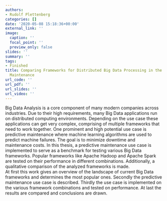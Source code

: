 ```yaml
---
authors:
- Rudolf Plettenberg
categories: []
date: '2020-05-08 15:18:36+00:00'
external_link: ''
image:
  caption: ''
  focal_point: ''
  preview_only: false
slides: ''
summary: ''
tags:
- Finished
title: Comparing Frameworks for Distributed Big Data Processing in the Domain of Predictive
  Maintenance
url_code: ''
url_pdf: ''
url_slides: ''
url_video: ''
---
```


Big Data Analysis is a core component of many modern companies across industries. Due to their high requirements, many Big Data applications run on distributed computing environments. Depending on the use case these applications can get very complex, comprising of multiple frameworks that need to work together. One prominent and high potential use case is predictive maintenance where machine learning algorithms are used to predict machine failures. The goal is to minimize downtime and maintenance costs. In this thesis, a predictive maintenance use case is implemented to serve as a benchmark for testing various Big Data frameworks. Popular frameworks like Apache Hadoop and Apache Spark are tested on their performance in different combinations. Additionally, a qualitative comparison of the analyzed frameworks is made.  
 At first this work gives an overview of the landscape of current Big Data frameworks and determines the most popular ones. Secondly the predictive maintenance use case is described. Thirdly the use case is implemented on the various framework combinations and tested on performance. At last the results are compared and conclusions are drawn.